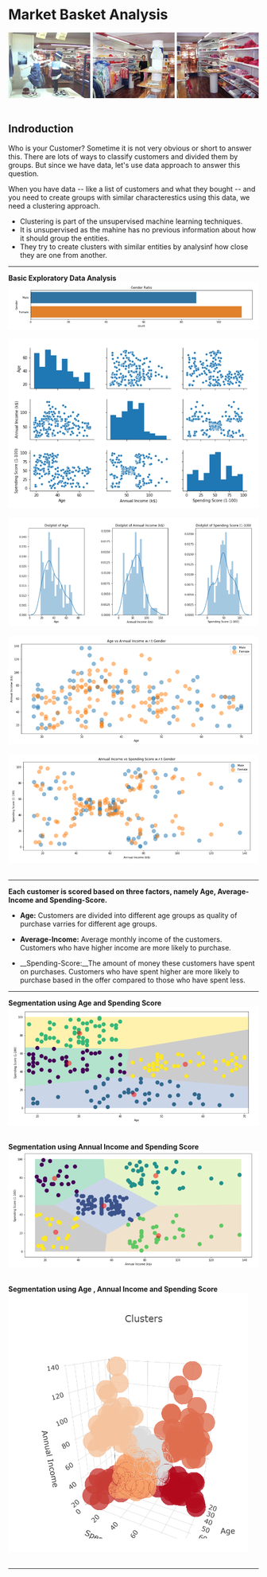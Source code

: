 # Market Basket Analysis
![image.jpg](images/Boutique1.jpg)<br><br>


## Indroduction
Who is your Customer? Sometime it is not very obvious or short to answer this. There are lots of ways to classify customers and divided them by groups. But since we have data, let's use data approach to answer this question.

When you have data -- like a list of customers and what they bought -- and you need to create groups with similar characterestics using this data, we need a clustering approach.

* Clustering is part of the unsupervised machine learning techniques.
* It is unsupervised as the mahine has no previous information about how it should group the entities.
* They try to create clusters with similar entities by analysinf how close they are one from another.

___

__Basic Exploratory Data Analysis__
![image.jpg](images/gen.PNG)<br><br>
![image.jpg](images/sccc.PNG)<br><br>
![image.jpg](images/hist.PNG)<br><br>
![image.jpg](images/scsa.PNG)<br><br>
![image.jpg](images/sc-spen-inco.PNG)<br><br>

___
__Each customer is scored based on three factors, namely Age, Average-Income and Spending-Score.__

* __Age:__ Customers are divided into different age groups as quality of purchase varries for different age groups.

* __Average-Income:__ Average monthly income of the customers. 
Customers who have higher income are more likely to purchase.

* __Spending-Score:__The amount of money these customers have spent on purchases.
Customers who have spent higher are more likely to purchase based in the offer compared to those who have spent less.

___
__Segmentation using Age and Spending Score__
![image.jpg](images/sp-age.PNG)<br><br>

__Segmentation using Annual Income and Spending Score__
![image.jpg](images/spen-inco.PNG)<br><br>

__Segmentation using Age , Annual Income and Spending Score__
![image.jpg](images/three.PNG)<br><br>
___

